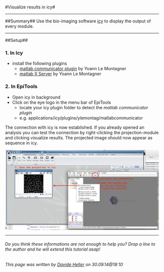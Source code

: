 #Visualize results in icy#

---------------------------------------
##Summary##
Use the bio-imaging software [icy](http://icy.bioimageanalysis.org) to display the output of every module.

---------------------------------------
##Setup##

### 1. In Icy

* install the following plugins
	* [matlab communicator plugin](http://icy.bioimageanalysis.org/plugin/Matlab_communicator) by Yoann Le Montagner
	* [matlab X Server](http://icy.bioimageanalysis.org/plugin/Matlab_X_server) by Yoann Le Montagner
	

### 2. In EpiTools
* Open icy in background
* Click on the eye logo in the menu bar of EpiTools
	* locate your icy plugin folder to detect the _matlab communicator plugin_
	* e.g. applications/icy/plugins/ylemontag/matlabcommunicator

The connection with icy is now established. If you already opened an analysis you can test the connection by right-clicking the projection-module and clicking visualize results. The projected image should now appear as sequence in icy.

![SourceTree_BranchCheckout](../Images/matlab/send_to_icy.png)

---------------------------------------
######  Do you think these informations are not enough to help you? Drop a line to the author and he will extend this tutorial asap!

###### This page was written by [Davide Heller](mailto:davide.heller@imls.uzh.ch) on 30.09.14@18:10


<script type="text/javascript" src="http://imls-bg-jira.uzh.ch:8080/s/dec35b3786a7548dc4b26192f22b864e-T/en_USbjk9py/64014/4/1.4.24/_/download/batch/com.atlassian.jira.collector.plugin.jira-issue-collector-plugin:issuecollector/com.atlassian.jira.collector.plugin.jira-issue-collector-plugin:issuecollector.js?locale=en-US&collectorId=dab092eb"></script>

<script>
  (function(i,s,o,g,r,a,m){i['GoogleAnalyticsObject']=r;i[r]=i[r]||function(){
  (i[r].q=i[r].q||[]).push(arguments)},i[r].l=1*new Date();a=s.createElement(o),
  m=s.getElementsByTagName(o)[0];a.async=1;a.src=g;m.parentNode.insertBefore(a,m)
  })(window,document,'script','//www.google-analytics.com/analytics.js','ga');

  ga('create', 'UA-55332946-1', 'auto');
  ga('send', 'pageview');

</script>
